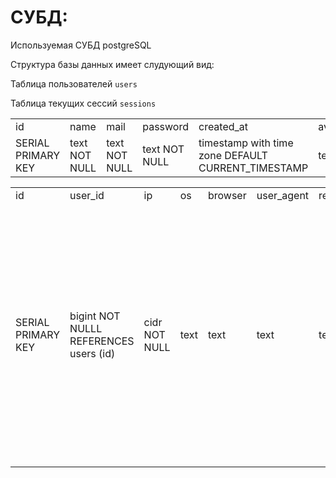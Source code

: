 # СУБД:
Используемая СУБД postgreSQL

Структура базы данных имеет слудующий вид:

Таблица пользователей `users`
<table>
<tr>
<td>id<td>name<td>mail<td>password<td>created_at<td>avatar<td>phone
<tr>
<td>SERIAL PRIMARY KEY
<td>text NOT NULL
<td>text NOT NULL
<td>text NOT NULL
<td>timestamp with time zone DEFAULT CURRENT_TIMESTAMP
<td>text
  <td>text</td>


Таблица текущих сессий `sessions`
<table>
<tr>
<td>id<td>user_id<td>ip<td>os<td>browser<td>user_agent<td>refresh_token<td>expired_at
<td>created_at<td>name
<tr>
<td>SERIAL PRIMARY KEY
<td>bigint NOT NULLL REFERENCES users (id)
<td>cidr NOT NULL
<td>text 
<td>text
<td>text
<td>text
<td>timestamp with time zone
<td>timestamp with time zone
<td>text


Таблица всех продуктов - книг `books`
<table>
<tr>
<td>id<td>user_id<td>title<td>author<td>description<td>cover<td>price<td>created_at<td>rating<td>category<td>sale
<td>SERIAL PRIMARY KEY
<td>bigint NOT NULLL REFERENCES users (id)
<td>text NOT NULL
<td>text NOT NULL
<td>text NOT NULL
<td>text NOT NULL
<td>money NOT NULL
<td>timestamp with time zone DEFAULT CURRENT_TIMESTAMP
<td>real
<td>text
<td>boolean DEFAULT false


Таблица отзывов - комментариев `comments`
<table>
<tr>
<td>id<td>book_id<td>text<td>created_at<td>is_read<td>author_name<td>rating
<td>SERIAL PRIMARY KEY
<td>bigint REFERENCES books (id) ON DELETE CASCADE
<td>text NOT NULL
<td>timestamp with time zone DEFAULT CURRENT_TIMESTAMP
<td>boolean DEFAULT false
<td>text
<td>smallint


Таблица избранных товаров `favorites`
<table>
<tr>
<td>book_id<td>user_id<id>
<tr>
<td>bigint REFERENCES books (id) ON DELETE CASCADE
<td>bigint REFERENCES users (id) ON DELETE CASCADE
<td>SERIAL PRIMARY KEY

